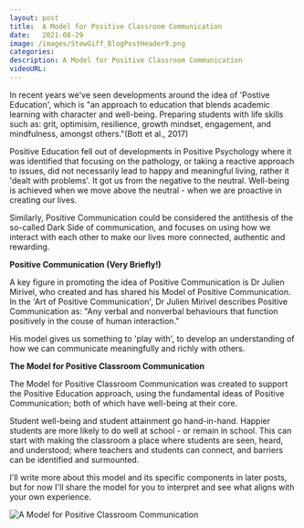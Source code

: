 ```yaml
---
layout: post
title:  A Model for Positive Classroom Communication
date:   2021-08-29
image: /images/StewGiff_BlogPostHeader9.png
categories: 
description: A Model for Positive Classroom Communication
videoURL: 
---
```

In recent years we've seen developments around the idea of 'Postive Education', which is "an approach to education that blends academic learning with character and well-being. Preparing students with life skills such as: grit, optimisim, resilience, growth mindset, engagement, and mindfulness, amongst others."(Bott et al., 2017)

Positive Education fell out of developments in Positive Psychology where it was identified that focusing on the pathology, or taking a reactive approach to issues, did not necessarily lead to happy and meaningful living, rather it 'dealt with problems'. It got us from the negative to the neutral. Well-being is achieved when we move above the neutral - when we are proactive in creating our lives.

 Similarly, Positive Communication could be considered the antithesis of the so-called Dark Side of communication, and focuses on using how we interact with each other to make our lives more connected, authentic and rewarding. 

**Positive Communication (Very Briefly!)**

A key figure in promoting the idea of Positive Communication is Dr Julien Mirivel, who created and has shared his Model of Positive Communication. In the 'Art of Positive Communication', Dr Julien Mirivel describes Positive Communication as: "Any verbal and nonverbal behaviours that function positively in the couse of human interaction."

His model gives us something to 'play with', to develop an understanding of how we can communicate meaningfully and richly with others.

**The Model for Positive Classroom Communication**

The Model for Positive Classroom Communication was created to support the Positive Education approach, using the fundamental ideas of Positive Communication; both of which have well-being at their core. 

Student well-being and student attainment go hand-in-hand. Happier students are more likely to do well at school - or remain in school. This can start with making the classroom a place where students are seen, heard, and understood; where teachers and students can connect, and barriers can be identified and surmounted. 

I'll write more about this model and its specific components in later posts, but for now I'll share the model for you to interpret and see what aligns with your own experience.

![A Model for Positive Classroom Communication](/images/StewGiff_PCCInfographic.jpg)

